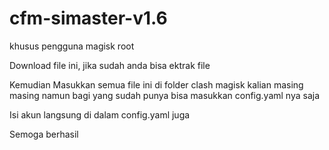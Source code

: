 # cfm-simaster-v1.6
khusus pengguna magisk root

Download file ini, jika sudah anda bisa ektrak file

Kemudian Masukkan semua file ini di folder clash magisk kalian masing masing namun bagi yang sudah punya bisa masukkan config.yaml nya saja

Isi akun langsung di dalam config.yaml juga

Semoga berhasil
